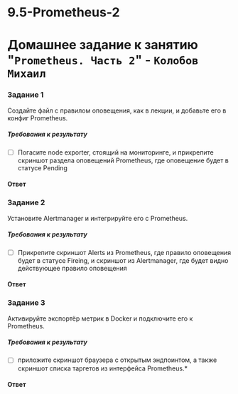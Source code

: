 # 9.5-Prometheus-2

# Домашнее задание к занятию "`Prometheus. Часть 2`" - `Колобов Михаил`

### Задание 1
Создайте файл с правилом оповещения, как в лекции, и добавьте его в конфиг Prometheus.

##### Требования к результату
- [ ] Погасите node exporter, стоящий на мониторинге, и прикрепите скриншот раздела оповещений Prometheus, где оповещение будет в статусе Pending

#### Ответ


### Задание 2
Установите Alertmanager и интегрируйте его с Prometheus.

##### Требования к результату
- [ ] Прикрепите скриншот Alerts из Prometheus, где правило оповещения будет в статусе Fireing, и скриншот из Alertmanager, где будет видно действующее правило оповещения

#### Ответ


### Задание 3
Активируйте экспортёр метрик в Docker и подключите его к Prometheus.

##### Требования к результату
- [ ] приложите скриншот браузера с открытым эндпоинтом, а также скриншот списка таргетов из интерфейса Prometheus.*

#### Ответ

